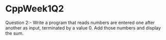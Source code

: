 # CppWeek1Q2
Question 2:- Write a program that reads numbers are entered one after another as input, terminated by a value 0. Add those numbers and display the sum.
